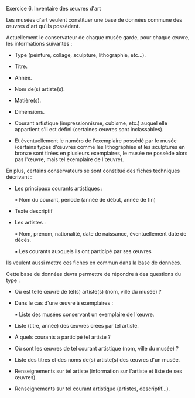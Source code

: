 Exercice 6. Inventaire des œuvres d'art


Les musées d'art veulent constituer une base de données commune des œuvres d'art qu'ils possèdent.

Actuellement le conservateur de chaque musée garde, pour chaque œuvre, les informations suivantes :
-	Type (peinture, collage, sculpture, lithographie, etc…).
-	Titre.
-	Année.
-	Nom de(s) artiste(s).
-	Matière(s).
-	Dimensions.

-	Courant artistique (impressionnisme, cubisme, etc.) auquel elle appartient s'il est défini (certaines œuvres sont inclassables).

-	Et éventuellement le numéro de l'exemplaire possédé par le musée (certains types d'œuvres comme les lithographies et les sculptures en bronze sont tirées en plusieurs exemplaires, le musée ne possède alors pas l'œuvre, mais tel exemplaire de l'œuvre).

En plus, certains conservateurs se sont constitué des fiches techniques décrivant :

-	Les principaux courants artistiques :

    ▪	Nom du courant, période (année de début, année de fin)
-	Texte descriptif
-	Les artistes :

    ▪	Nom, prénom, nationalité, date de naissance, éventuellement date de décès.
    
    ▪	Les courants auxquels ils ont participé par ses œuvres


Ils veulent aussi mettre ces fiches en commun dans la base de données.

Cette base de données devra permettre de répondre à des questions du type :

-	Où est telle œuvre de tel(s) artiste(s) (nom, ville du musée) ?
-	Dans le cas d'une œuvre à exemplaires :

    ▪	Liste des musées conservant un exemplaire de l'œuvre.
-	Liste (titre, année) des œuvres crées par tel artiste.
-	À quels courants a participé tel artiste ?
-	Où sont les œuvres de tel courant artistique (nom, ville du musée) ?
-	Liste des titres et des noms de(s) artiste(s) des œuvres d'un musée.
-	Renseignements sur tel artiste (information sur l'artiste et liste de ses œuvres).
-	Renseignements sur tel courant artistique (artistes, descriptif…).
